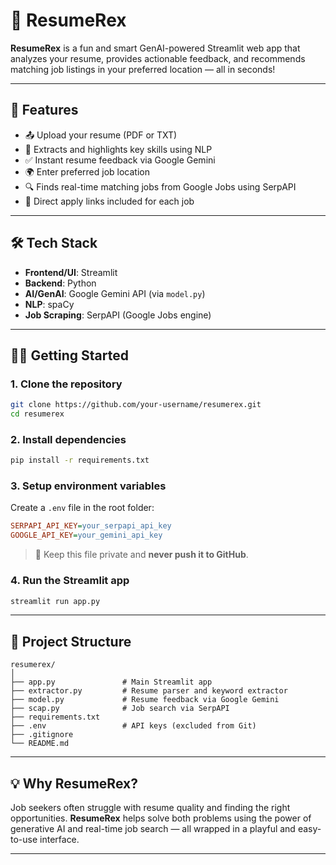 # 📄 ResumeRex

**ResumeRex** is a fun and smart GenAI-powered Streamlit web app that analyzes your resume, provides actionable feedback, and recommends matching job listings in your preferred location — all in seconds!

---

## 🚀 Features

- 📤 Upload your resume (PDF or TXT)  
- 🧠 Extracts and highlights key skills using NLP  
- ✅ Instant resume feedback via Google Gemini  
- 🌍 Enter preferred job location  
- 🔍 Finds real-time matching jobs from Google Jobs using SerpAPI  
- 🔗 Direct apply links included for each job

---

## 🛠️ Tech Stack

- **Frontend/UI**: Streamlit  
- **Backend**: Python  
- **AI/GenAI**: Google Gemini API (via `model.py`)  
- **NLP**: spaCy  
- **Job Scraping**: SerpAPI (Google Jobs engine)

---

## 🧑‍💻 Getting Started

### 1. Clone the repository

```bash
git clone https://github.com/your-username/resumerex.git
cd resumerex
```

### 2. Install dependencies

```bash
pip install -r requirements.txt
```

### 3. Setup environment variables

Create a `.env` file in the root folder:

```ini
SERPAPI_API_KEY=your_serpapi_api_key
GOOGLE_API_KEY=your_gemini_api_key
```

> 🚨 Keep this file private and **never push it to GitHub**.

### 4. Run the Streamlit app

```bash
streamlit run app.py
```

---

## 📂 Project Structure

```text
resumerex/
│
├── app.py               # Main Streamlit app  
├── extractor.py         # Resume parser and keyword extractor  
├── model.py             # Resume feedback via Google Gemini  
├── scap.py              # Job search via SerpAPI  
├── requirements.txt  
├── .env                 # API keys (excluded from Git)  
├── .gitignore  
└── README.md
```

---

## 💡 Why ResumeRex?

Job seekers often struggle with resume quality and finding the right opportunities. **ResumeRex** helps solve both problems using the power of generative AI and real-time job search — all wrapped in a playful and easy-to-use interface.

---


